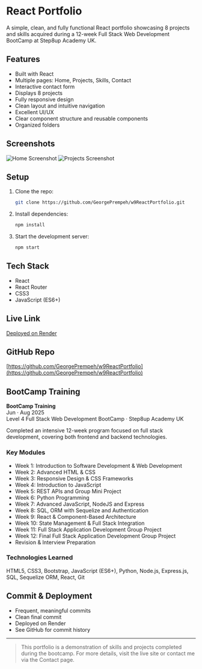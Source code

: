 # React Portfolio

A simple, clean, and fully functional React portfolio showcasing 8 projects and skills acquired during a 12-week Full Stack Web Development BootCamp at Step8up Academy UK.

## Features

- Built with React
- Multiple pages: Home, Projects, Skills, Contact
- Interactive contact form
- Displays 8 projects
- Fully responsive design
- Clean layout and intuitive navigation
- Excellent UI/UX
- Clear component structure and reusable components
- Organized folders

## Screenshots

![Home Screenshot](screenshots/home.png)
![Projects Screenshot](screenshots/projects.png)

## Setup

1. Clone the repo:
   ```sh
   git clone https://github.com/GeorgePrempeh/w9ReactPortfolio.git
   ```
2. Install dependencies:
   ```sh
   npm install
   ```
3. Start the development server:
   ```sh
   npm start
   ```

## Tech Stack

- React
- React Router
- CSS3
- JavaScript (ES6+)

## Live Link

[Deployed on Render](https://your-render-link)

## GitHub Repo

[https://github.com/GeorgePrempeh/w9ReactPortfolio](https://github.com/GeorgePrempeh/w9ReactPortfolio)

## BootCamp Training

**BootCamp Training**  
Jun · Aug 2025  
Level 4 Full Stack Web Development BootCamp · Step8up Academy UK

Completed an intensive 12-week program focused on full stack development, covering both frontend and backend technologies.

### Key Modules

- Week 1: Introduction to Software Development & Web Development
- Week 2: Advanced HTML & CSS
- Week 3: Responsive Design & CSS Frameworks
- Week 4: Introduction to JavaScript
- Week 5: REST APIs and Group Mini Project
- Week 6: Python Programming
- Week 7: Advanced JavaScript, NodeJS and Express
- Week 8: SQL, ORM with Sequelize and Authentication
- Week 9: React & Component-Based Architecture
- Week 10: State Management & Full Stack Integration
- Week 11: Full Stack Application Development Group Project
- Week 12: Final Full Stack Application Development Group Project
- Revision & Interview Preparation

### Technologies Learned

HTML5, CSS3, Bootstrap, JavaScript (ES6+), Python, Node.js, Express.js, SQL, Sequelize ORM, React, Git

## Commit & Deployment

- Frequent, meaningful commits
- Clean final commit
- Deployed on Render
- See GitHub for commit history

---

> This portfolio is a demonstration of skills and projects completed during the bootcamp. For more details, visit the live site or contact me via the Contact page.
